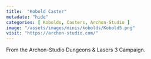 ```yaml
---
title:  "Kobold Caster"
metadate: "hide"
categories: [ Kobolds, Casters, Archon-Studio ]
image: "/assets/images/minis/kobolds/Kobold5.png"
visit: "https://archon-studio.com/"
---
```

From the Archon-Studio Dungeons & Lasers 3 Campaign.